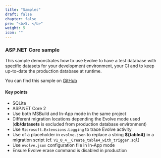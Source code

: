 ```yaml
---
title: "Samples"
draft: false
chapter: false
pre: "<b>5. </b>"
weight: 5
icon: ""
---
```


### ASP.NET Core sample

This sample demonstrates how to use Evolve to have a test database with specific datasets for your development environment, your CI and to keep up-to-date the production database at runtime.

<i class="fa fa-hand-o-right"></i> You can find this sample on [GitHub](https://github.com/lecaillon/Evolve/tree/master/samples/AspNetCoreSample)

#### Key points

- SQLite
- ASP.NET Core 2
- Use both MSBuild and In-App mode in the same project
- Different migration locations depending the Evolve mode used (**db/datasets** is excluded from production database environment)
- Use `Microsoft.Extensions.Logging` to trace Evolve activity
- Use of a placeholder in `evolve.json` to replace a string **${table4}** in a migration script (cf. `V1_0_4__Create_table4_with_trigger.sql`) 
- Use `evolve.json` configuration file in In-App mode
- Ensure Evolve erase command is disabled in production
